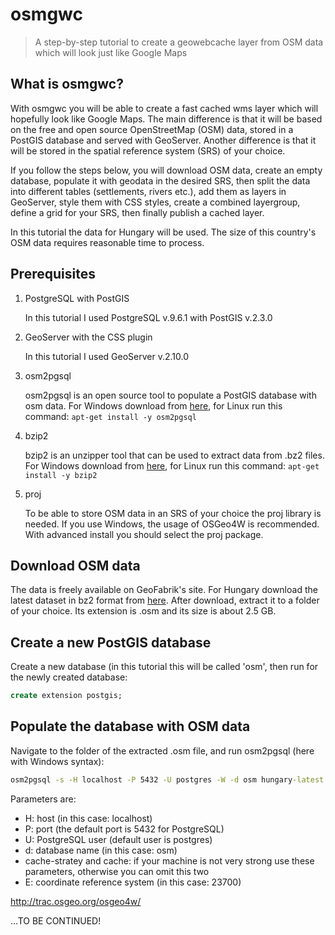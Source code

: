 # osmgwc
> A step-by-step tutorial to create a geowebcache layer from OSM data which will look just like Google Maps

## What is osmgwc?
With osmgwc you will be able to create a fast cached wms layer which will hopefully look like Google Maps. The main difference is that it will be based on the free and open source OpenStreetMap (OSM) data, stored in a PostGIS database and served with GeoServer. Another difference is that it will be stored in the spatial reference system (SRS) of your choice.

If you follow the steps below, you will download OSM data, create an empty database, populate it with geodata in the desired SRS, then split the data into different tables (settlements, rivers etc.), add them as layers in GeoServer, style them with CSS styles, create a combined layergroup, define a grid for your SRS, then finally publish a cached layer.

In this tutorial the data for Hungary will be used. The size of this country's OSM data requires reasonable time to process. 

## Prerequisites
1. PostgreSQL with PostGIS

    In this tutorial I used PostgreSQL v.9.6.1 with PostGIS v.2.3.0
2. GeoServer with the CSS plugin

    In this tutorial I used GeoServer v.2.10.0
3. osm2pgsql

    osm2pgsql is an open source tool to populate a PostGIS database with osm data. For Windows download from [here](https://ci.appveyor.com/project/openstreetmap/osm2pgsql/build/artifacts), for Linux run this command: ```apt-get install -y osm2pgsql```

4. bzip2

    bzip2 is an unzipper tool that can be used to extract data from .bz2 files. For Windows download from [here](http://www.bzip.org/downloads.html), for Linux run this command: ```apt-get install -y bzip2```

5. proj

    To be able to store OSM data in an SRS of your choice the proj library is needed. If you use Windows, the usage of OSGeo4W is recommended. With advanced install you should select the proj package. 

## Download OSM data
The data is freely available on GeoFabrik's site. For Hungary download the latest dataset in bz2 format from [here](http://download.geofabrik.de/europe/hungary-latest.osm.bz2). After download, extract it to a folder of your choice. Its extension is .osm and its size is about 2.5 GB.


## Create a new PostGIS database
Create a new database (in this tutorial this will be called 'osm', then run for the newly created database: 
```sql
create extension postgis;
```

## Populate the database with OSM data
Navigate to the folder of the extracted .osm file, and run osm2pgsql (here with Windows syntax):
```bat
osm2pgsql -s -H localhost -P 5432 -U postgres -W -d osm hungary-latest.osm --cache-strategy sparse --cache 100 -E 23700 -S C:\Programok\osm2pgsql\default.style
```
Parameters are:
* H: host (in this case: localhost)
* P: port (the default port is 5432 for PostgreSQL)
* U: PostgreSQL user (default user is postgres)
* d: database name (in this case: osm)
* cache-stratey and cache: if your machine is not very strong use these parameters, otherwise you can omit this two
* E: coordinate reference system (in this case: 23700)

http://trac.osgeo.org/osgeo4w/

...TO BE CONTINUED!